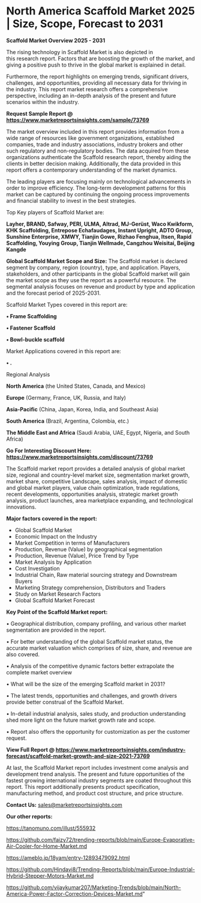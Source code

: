 # North America Scaffold Market 2025 | Size, Scope, Forecast to 2031

<Strong> Scaffold Market Overview 2025 - 2031</strong>

The rising technology in Scaffold Market is also depicted in this research report. Factors that are boosting the growth of the market, and giving a positive push to thrive in the global market is explained in detail.

Furthermore, the report highlights on emerging trends, significant drivers, challenges, and opportunities, providing all necessary data for thriving in the industry. This report market research offers a comprehensive perspective, including an in-depth analysis of the present and future scenarios within the industry.

<strong>Request Sample Report @ <a href=https://www.marketreportsinsights.com/sample/73769>https://www.marketreportsinsights.com/sample/73769</a></strong>

The market overview included in this report provides information from a wide range of resources like government organizations, established companies, trade and industry associations, industry brokers and other such regulatory and non-regulatory bodies. The data acquired from these organizations authenticate the Scaffold research report, thereby aiding the clients in better decision making. Additionally, the data provided in this report offers a contemporary understanding of the market dynamics.

The leading players are focusing mainly on technological advancements in order to improve efficiency. The long-term development patterns for this market can be captured by continuing the ongoing process improvements and financial stability to invest in the best strategies.

Top Key players of Scaffold Market are:

<strong>Layher, BRAND, Safway, PERI, ULMA, Altrad, MJ-Gerüst, Waco Kwikform, KHK Scaffolding, Entrepose Echafaudages, Instant Upright, ADTO Group, Sunshine Enterprise, XMWY, Tianjin Gowe, Rizhao Fenghua, Itsen, Rapid Scaffolding, Youying Group, Tianjin Wellmade, Cangzhou Weisitai, Beijing Kangde</strong>

<strong><b>Global Scaffold Market Scope and Size:</b></strong>
The Scaffold market is declared segment by company, region (country), type, and application. Players, stakeholders, and other participants in the global Scaffold market will gain the market scope as they use the report as a powerful resource. The segmental analysis focuses on revenue and product by type and application and the forecast period of 2025-2031.

Scaffold Market Types covered in this report are:

<strong>• Frame Scaffolding

• Fastener Scaffold

• Bowl-buckle scaffold</strong>

Market Applications covered in this report are:

<strong>• .</strong> 

Regional Analysis

<strong>North America</strong> (the United States, Canada, and Mexico)

<strong>Europe</strong> (Germany, France, UK, Russia, and Italy)

<strong>Asia-Pacific</strong> (China, Japan, Korea, India, and Southeast Asia)

<strong>South America</strong> (Brazil, Argentina, Colombia, etc.)

<strong>The Middle East and Africa</strong> (Saudi Arabia, UAE, Egypt, Nigeria, and South Africa)

<strong>Go For Interesting Discount Here: <a href=https://www.marketreportsinsights.com/discount/73769>https://www.marketreportsinsights.com/discount/73769</a></strong>

The Scaffold market report provides a detailed analysis of global market size, regional and country-level market size, segmentation market growth, market share, competitive Landscape, sales analysis, impact of domestic and global market players, value chain optimization, trade regulations, recent developments, opportunities analysis, strategic market growth analysis, product launches, area marketplace expanding, and technological innovations.

<strong><b>Major factors covered in the report:</b></strong>
<ul>
  <li>Global Scaffold Market </li>
  <li>Economic Impact on the Industry</li>
  <li>Market Competition in terms of Manufacturers</li>
  <li>Production, Revenue (Value) by geographical segmentation</li>
  <li>Production, Revenue (Value), Price Trend by Type</li>
  <li>Market Analysis by Application</li>
  <li>Cost Investigation</li>
  <li>Industrial Chain, Raw material sourcing strategy and Downstream Buyers</li>
  <li>Marketing Strategy comprehension, Distributors and Traders</li>
  <li>Study on Market Research Factors</li>
  <li>Global Scaffold Market Forecast</li>
</ul>

<strong><b>Key Point of the Scaffold Market report:</b></strong>

• Geographical distribution, company profiling, and various other market segmentation are provided in the report.

• For better understanding of the global Scaffold market status, the accurate market valuation which comprises of size, share, and revenue are also covered.

• Analysis of the competitive dynamic factors better extrapolate the complete market overview

• What will be the size of the emerging Scaffold market in 2031?

• The latest trends, opportunities and challenges, and growth drivers provide better construal of the Scaffold Market.

• In-detail industrial analysis, sales study, and production understanding shed more light on the future market growth rate and scope.

• Report also offers the opportunity for customization as per the customer request.

<strong><b>View Full Report @ <a href=https://www.marketreportsinsights.com/industry-forecast/scaffold-market-growth-and-size-2021-73769>https://www.marketreportsinsights.com/industry-forecast/scaffold-market-growth-and-size-2021-73769</a></b></strong>


At last, the Scaffold Market report includes investment come analysis and development trend analysis. The present and future opportunities of the fastest growing international industry segments are coated throughout this report. This report additionally presents product specification, manufacturing method, and product cost structure, and price structure.

<strong>Contact Us:</strong>
sales@marketreportsinsights.com

<strong>Our other reports:</strong>

<a href=https://tanomuno.com/illust/555932>https://tanomuno.com/illust/555932</a>

<a href=https://github.com/faizy72/trending-reports/blob/main/Europe-Evaporative-Air-Cooler-for-Home-Market.md>https://github.com/faizy72/trending-reports/blob/main/Europe-Evaporative-Air-Cooler-for-Home-Market.md</a>

<a href=https://ameblo.jp/18yam/entry-12893479092.html>https://ameblo.jp/18yam/entry-12893479092.html</a>

<a href=https://github.com/Hindavi8/Trending-Reports/blob/main/Europe-Industrial-Hybrid-Stepper-Motors-Market.md>https://github.com/Hindavi8/Trending-Reports/blob/main/Europe-Industrial-Hybrid-Stepper-Motors-Market.md</a>

<a href=https://github.com/vijaykumar207/Marketing-Trends/blob/main/North-America-Power-Factor-Correction-Devices-Market.md>https://github.com/vijaykumar207/Marketing-Trends/blob/main/North-America-Power-Factor-Correction-Devices-Market.md</a>"
